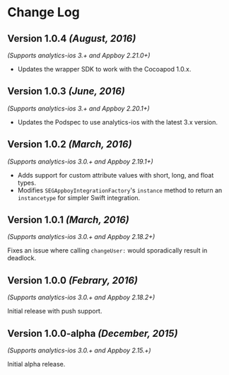 Change Log
==========

Version 1.0.4 *(August, 2016)*
-------------------------------------------
*(Supports analytics-ios 3.+ and Appboy 2.21.0+)*

- Updates the wrapper SDK to work with the Cocoapod 1.0.x.

Version 1.0.3 *(June, 2016)*
-------------------------------------------
*(Supports analytics-ios 3.+ and Appboy 2.20.1+)*

- Updates the Podspec to use analytics-ios with the latest 3.x version.

Version 1.0.2 *(March, 2016)*
-------------------------------------------
*(Supports analytics-ios 3.0.+ and Appboy 2.19.1+)*

- Adds support for custom attribute values with short, long, and float types.
- Modifies `SEGAppboyIntegrationFactory`'s `instance` method to return an `instancetype` for simpler Swift integration.

Version 1.0.1 *(March, 2016)*
-------------------------------------------
*(Supports analytics-ios 3.0.+ and Appboy 2.18.2+)*

Fixes an issue where calling `changeUser:` would sporadically result in deadlock.

Version 1.0.0 *(Febrary, 2016)*
-------------------------------------------
*(Supports analytics-ios 3.0.+ and Appboy 2.18.2+)*

Initial release with push support.

Version 1.0.0-alpha *(December, 2015)*
-------------------------------------------
*(Supports analytics-ios 3.0.+ and Appboy 2.15.+)*

Initial alpha release.

